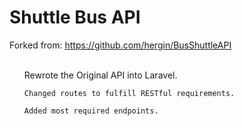 # Shuttle Bus API 

Forked from: https://github.com/hergin/BusShuttleAPI

<ul>
    <br>
    Rewrote the Original API into Laravel.

    Changed routes to fulfill RESTful requirements.

    Added most required endpoints.
</ul>

